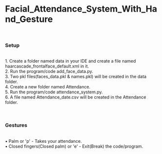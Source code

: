# Facial_Attendance_System_With_Hand_Gesture
<br>
<h3>Setup</h3>
<br>
1. Create a folder named data in your IDE and create a file named haarcascade_frontalface_default.xml in it.
<br>
2. Run the program/code add_face_data.py.
<br>
3. Two pkl files(faces_data.pkl & names.pkl) will be created in the data folder.
<br>
4. Create a new folder named Attendance.
<br>
5. Run the program/code attendance_system.py.
<br>
6. A file named Attendance_date.csv will be created in the Attendance folder.
<br>
<br>
<br>
<h3>Gestures</h3>
<br>
• Palm or 'p' - Takes your attendance.
<br>
• Closed fingers(Closed palm) or 'e' - Exit(Break) the code/program.
